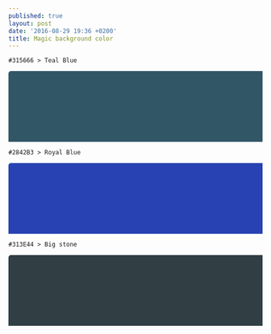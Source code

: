 ```yaml
---
published: true
layout: post
date: '2016-08-29 19:36 +0200'
title: Magic background color
---
```

    
    #315666 > Teal Blue
    
 <svg width="720" height="200">
  <rect width="720" height="200" rx="5" ry="5" 
  style="fill:#315666;
  stroke-width:0;" />
</svg> 

    #2842B3 > Royal Blue
    
 <svg width="720" height="200">
  <rect width="720" height="200" rx="5" ry="5" 
  style="fill:#2842B3;
  stroke-width:0;" />
</svg> 

    #313E44 > Big stone
    
 <svg width="720" height="200">
  <rect width="720" height="200" rx="5" ry="5" 
  style="fill:#313E44;
  stroke-width:0;" />
</svg> 
